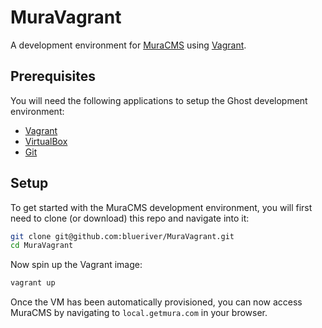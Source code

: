 # MuraVagrant

A development environment for [MuraCMS](http://www.getmura.com) using [Vagrant](http://www.vagrantup.com).

## Prerequisites

You will need the following applications to setup the Ghost development environment:

- [Vagrant](http://www.vagrantup.com/downloads.html)
- [VirtualBox](https://www.virtualbox.org/wiki/Downloads)
- [Git](https://git-scm.com/downloads)

## Setup

To get started with the MuraCMS development environment, you will first need to clone (or download) this repo and navigate into it:

```bash
git clone git@github.com:blueriver/MuraVagrant.git
cd MuraVagrant
```

Now spin up the Vagrant image:

```bash
vagrant up
```

Once the VM has been automatically provisioned, you can now access MuraCMS by navigating to `local.getmura.com` in your browser.
